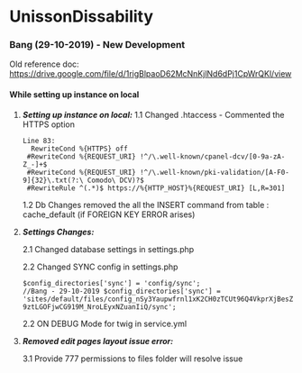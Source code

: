 # UnissonDissability



### Bang (29-10-2019) - New Development

Old reference doc: https://drive.google.com/file/d/1rigBlpaoD62McNnKjlNd6dPj1CpWrQKl/view



#### While setting up instance on local



1. ***Setting up instance on local:***
   1.1 Changed .htaccess - Commented the HTTPS option 

   ```
   Line 83:
     RewriteCond %{HTTPS} off
   	#RewriteCond %{REQUEST_URI} !^/\.well-known/cpanel-dcv/[0-9a-zA-Z_-]+$
   	#RewriteCond %{REQUEST_URI} !^/\.well-known/pki-validation/[A-F0-9]{32}\.txt(?:\ Comodo\ DCV)?$
   	#RewriteRule ^(.*)$ https://%{HTTP_HOST}%{REQUEST_URI} [L,R=301]
   ```

   1.2 Db Changes removed the all the INSERT command from table : cache_default (if FOREIGN KEY ERROR arises)

   
   
2. ***Settings Changes:***

   2.1 Changed database settings in settings.php

   2.2 Changed SYNC config in settings.php

   ```
   $config_directories['sync'] = 'config/sync';
   //Bang - 29-10-2019 $config_directories['sync'] = 'sites/default/files/config_nSy3Yaupwfrnl1xK2CH0zTCUt96Q4VkprXjBesZDs4-9ztLGOFjwCG919M_NroLEyxNZuanIiQ/sync';
   ```

   2.2 ON DEBUG Mode for twig in service.yml

   
   
3. ***Removed edit pages layout issue error:***

   3.1 Provide 777 permissions to files folder will resolve issue


